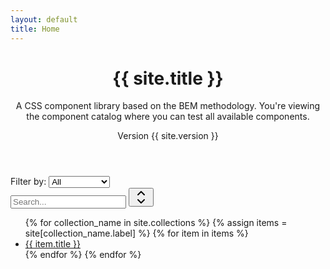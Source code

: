 ```yaml
---
layout: default
title: Home
---
```


<div class="cover">

  <header class="header cover__header">
    <div class="cover__inner">
      <h1 class="cover__title">{{ site.title }}</h1>
      <p class="cover__desc">A CSS component library based on the BEM methodology. You're viewing the component catalog where you can test all available components.</p>
      <p class="cover__version">Version {{ site.version }}</p>
    </div>
  </header>

  <div id="vrembem-blocks" class="content cover__content">
    <div class="jumbo-filter">
      <label class="input-group">
        <span class="input-group__item input-group__item_grow_none button button_outline">Filter by:</span>
        <select id="jumbo-filter__type" class="input-group__item input input_type_select">
          <option value="" selected>All</option>
          <option value="blocks">Components</option>
          <option value="layout">Layout</option>
          <option value="templates">Templates</option>
        </select>
      </label><!-- .input-group -->
      <div class="input-group">
        <input id="jumbo-filter__search" class="search input input-group__item" type="text" placeholder="Search..." />
        <button class="sort input-group__item input-group__item_grow_none button button_icon button_outline" data-sort="jumbo-list__name">
          <svg xmlns="http://www.w3.org/2000/svg" width="24" height="24" viewBox="0 0 24 24" fill="none" stroke="currentColor" stroke-width="2" stroke-linecap="round" stroke-linejoin="round" class="icon">
            <polyline points="17 8 12 3 7 8"></polyline>
            <polyline points="17 16 12 21 7 16"></polyline>
          </svg>
        </button>
      </div><!-- .input-group -->
    </div><!-- .jumbo-filter -->
    <ul class="jumbo-list">
      {% for collection_name in site.collections %}
        {% assign items = site[collection_name.label] %}
        {% for item in items %}
          <li class="jumbo-list__item" data-type="{{ collection_name.label }}">
            <a class="jumbo-list__link" href="{{ item.url }}">
              <span class="jumbo-list__name">{{ item.title }}</span>
            </a>
          </li>
        {% endfor %}
      {% endfor %}
    </ul><!-- .jumbo-list -->
  </div><!-- .vrembem-blocks -->

</div>
